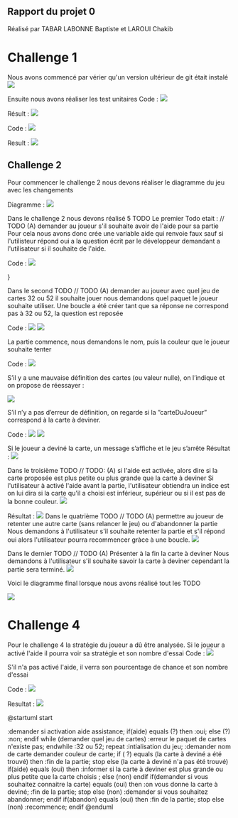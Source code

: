 ## Rapport du projet 0
Réalisé par TABAR LABONNE Baptiste et LAROUI Chakib


# Challenge 1

Nous avons commencé par vérier qu'un version ultérieur de git était instalé
![](img\git.PNG)

Ensuite nous avons réaliser les test unitaires
Code : ![](img\testUnit.PNG)

Résult : ![](img\resultUnitPNG.PNG)

Code : ![](img\testUnit2.JPG)

Result : ![](img\resultTestUnit2.JPG)


## Challenge 2
Pour commencer le challenge 2 nous devons réaliser le diagramme du jeu avec les changements

Diagramme : ![](img\diagrammeBase.png)

Dans le challenge 2 nous devons réalisé 5 TODO
Le premier Todo etait :
// TODO (A) demander au joueur s'il souhaite avoir de l'aide pour sa partie
Pour cela nous avons donc crée
une variable aide qui renvoie faux sauf si l'utilisteur répond oui a la question écrit par le développeur demandant a l'utilisateur si il souhaite de l'aide.

Code : ![](img\aide.JPG)

}

Dans le second TODO
// TODO (A) demander au joueur avec quel jeu de cartes 32 ou 52 il souhaite jouer
nous demandons quel paquet le joueur souhaite utiliser. Une boucle a été créer tant que sa réponse ne correspond pas à 32 ou 52, la question est reposée

Code : ![](img\demanderCombien.JPG)
![](img\redemanderCombien.JPG)



La partie commence, nous demandons le nom, puis la couleur que le joueur souhaite tenter

Code : ![](img\partieCommence.JPG)

S’il y a une mauvaise définition des cartes (ou valeur nulle), on l’indique et on propose de réessayer  :

![](img\mauvaiseDef.JPG)


S’il n’y a pas d’erreur de définition, on regarde si la ”carteDuJoueur” correspond à la carte à deviner.

Code : ![](img\bonneCarte.JPG)
![](img\carteProposee.JPG)


Si le joueur a deviné la carte, un message s’affiche et le jeu s’arrête
Résultat :  ![](img\carteTrouvee.JPG)

Dans le troisième TODO
// TODO: (A) si l'aide est activée, alors dire si la carte proposée est plus petite ou plus grande que la carte à deviner
Si l'utilisateur à activé l'aide avant la partie, l'utilisateur obtiendra un indice est on lui dira si la carte qu'il a choisi est inférieur, supérieur ou si il est pas de la bonne couleur.
![](img\aideoui.PNG)

Résultat :  ![](img\carteNonTrouvee.JPG)
Dans le quatrième TODO
// TODO (A) permettre au joueur de retenter une autre carte (sans relancer le jeu) ou d'abandonner la partie
Nous demandons à l'utilisateur s'il souhaite retenter la partie et s'il répond oui alors l'utilisateur pourra recommencer gràce à une boucle.
![](img\donnelacarte.JPG)

Dans le dernier TODO
// TODO (A) Présenter à la fin la carte à deviner
Nous demandons à l'utilisateur s'il souhaite savoir la carte à deviner cependant la partie sera terminé.
![](img\donnelacarte.JPG)

Voici le diagramme final lorsque nous avons réalisé tout les TODO

![](img\diagramme.JPG)


# Challenge 4
Pour le challenge 4 la stratégie du joueur a dû être analysée.
Si le joueur a activé l'aide il pourra voir sa stratégie et son nombre d'essai
Code : ![](img/strategie.PNG)



S'il n'a pas activé l'aide, il verra son pourcentage de chance et son nombre d'essai

Code : ![](img/chanceEssai.jpg)

Resultat : ![](img/resultatNbEssai.png)


@startuml
start


:demander si activation aide assistance;
if(aide) equals (?) then
:oui;
else (?)
:non;
endif
while (demander quel jeu de cartes)
:erreur le paquet de cartes n'existe pas;
endwhile
:32 ou 52;
repeat :intialisation du jeu;
:demander nom de carte
demander couleur de carte;
if ( ?) equals (la carte à deviné a été trouvé) then
:fin de la partie;
stop
else (la carte à deviné n'a pas été trouvé)
if(aide) equals (oui) then
:informer si la carte à deviner est plus grande ou plus petite que la carte choisis ;
else (non)
endif
if(demander si vous souhaitez connaitre la carte) equals (oui) then
:on vous donne la carte à deviné;
:fin de la partie;
stop
else (non)
:demander si vous souhaitez abandonner;
endif
if(abandon) equals (oui) then
:fin de la partie;
stop
else (non)
:recommence;
endif
@enduml